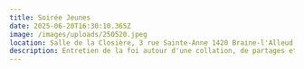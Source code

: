 ```yaml
---
title: Soirée Jeunes
date: 2025-06-20T16:30:10.365Z
image: /images/uploads/250520.jpeg
location: Salle de la Closière, 3 rue Sainte-Anne 1420 Braine-l'Alleud.
description: Entretien de la foi autour d'une collation, de partages et de prières.
---
```

